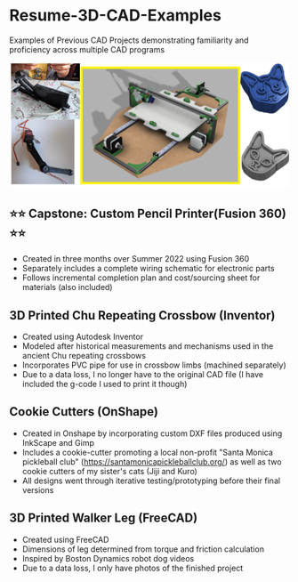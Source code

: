 # Resume-3D-CAD-Examples
Examples of Previous CAD Projects demonstrating familiarity and proficiency across multiple CAD programs
 
![CAD Projects Collage](https://github.com/tkiyohar/Resume-Gallery-Assets/blob/main/CAD_Projects_Collage.png)

## ⭐⭐ Capstone: Custom Pencil Printer(Fusion 360) ⭐⭐
- Created in three months over Summer 2022 using Fusion 360
- Separately includes a complete wiring schematic for electronic parts
- Follows incremental completion plan and cost/sourcing sheet for materials (also included)


## 3D Printed Chu Repeating Crossbow (Inventor)
- Created using Autodesk Inventor
- Modeled after historical measurements and mechanisms used in the ancient Chu repeating crossbows
- Incorporates PVC pipe for use in crossbow limbs (machined separately)
- Due to a data loss, I no longer have to the original CAD file (I have included the g-code I used to print it though) 


## Cookie Cutters (OnShape)
- Created in Onshape by incorporating custom DXF files produced using InkScape and Gimp
- Includes a cookie-cutter promoting a local non-profit "Santa Monica pickleball club" (https://santamonicapickleballclub.org/) as well as two cookie cutters of my sister's cats (Jiji and Kuro)
- All designs went through iterative testing/prototyping before their final versions
 
 
## 3D Printed Walker Leg (FreeCAD)
- Created using FreeCAD
- Dimensions of leg determined from torque and friction calculation
- Inspired by Boston Dynamics robot dog videos
- Due to a data loss, I only have photos of the finished project
